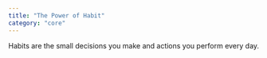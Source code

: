 ```yaml
---
title: "The Power of Habit"
category: "core"
---
```


Habits are the small decisions you make and actions you perform every day.
